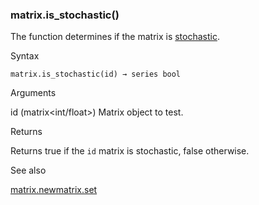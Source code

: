 ### matrix.is\_stochastic()

The function determines if the matrix is [stochastic](https://en.wikipedia.org/wiki/Stochastic_matrix).

Syntax

```
matrix.is_stochastic(id) → series bool
```

Arguments

id (matrix<int/float>) Matrix object to test.

Returns

Returns true if the `id` matrix is stochastic, false otherwise.

See also

[matrix.new<type>](#fun_matrix.new<type>)[matrix.set](#fun_matrix.set)
